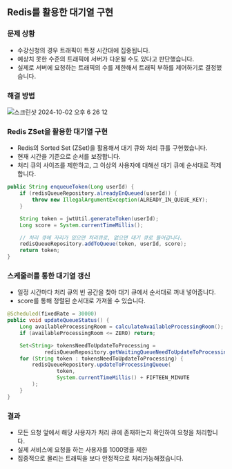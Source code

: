 ## Redis를 활용한 대기열 구현

### 문제 상황
- 수강신청의 경우 트래픽이 특정 시간대에 집중됩니다.
- 예상치 못한 수준의 트래픽에 서버가 다운될 수도 있다고 판단했습니다.
- 실제로 서버에 요청하는 트래픽의 수를 제한해서 트래픽 부하를 제어하기로 결정했습니다.

### 해결 방법

![스크린샷 2024-10-02 오후 6 26 12](https://github.com/user-attachments/assets/9295177d-007b-41d3-8e0b-9fd05228976a)


### Redis ZSet을 활용한 대기열 구현
- Redis의 Sorted Set (ZSet)을 활용해서 대기 큐와 처리 큐를 구현했습니다.
- 현재 시간을 기준으로 순서를 보장합니다.
- 처리 큐의 사이즈를 제한하고, 그 이상의 사용자에 대해선 대기 큐에 순서대로 적제합니다.

```java
public String enqueueToken(Long userId) {
    if (redisQueueRepository.alreadyEnQueued(userId)) {
        throw new IllegalArgumentException(ALREADY_IN_QUEUE_KEY);
    }

    String token = jwtUtil.generateToken(userId);
    Long score = System.currentTimeMillis();

    // 처리 큐에 자리가 있으면 처리큐로, 없으면 대기 큐로 들어갑니다.
    redisQueueRepository.addToQueue(token, userId, score);
    return token;
}
```

### 스케줄러를 통한 대기열 갱신
- 일정 시간마다 처리 큐의 빈 공간을 찾아 대기 큐에서 순서대로 꺼내 넣어줍니다.
- score를 통해 정렬된 순서대로 가져올 수 있습니다.
```java
@Scheduled(fixedRate = 30000)
public void updateQueueStatus() {
    Long availableProcessingRoom = calculateAvailableProcessingRoom();
    if (availableProcessingRoom <= ZERO) return;

    Set<String> tokensNeedToUpdateToProcessing =
            redisQueueRepository.getWaitingQueueNeedToUpdateToProcessing(availableProcessingRoom.intValue());
    for (String token : tokensNeedToUpdateToProcessing) {
        redisQueueRepository.updateToProcessingQueue(
                token,
                System.currentTimeMillis() + FIFTEEN_MINUTE
        );
    }
}
```

### 결과
- 모든 요청 앞에서 해당 사용자가 처리 큐에 존재하는지 확인하여 요청을 처리합니다.
- 실제 서비스에 요청을 하는 사용자를 1000명을 제한
- 집중적으로 몰리는 트래픽을 보다 안정적으로 처리가능해졌습니다.
